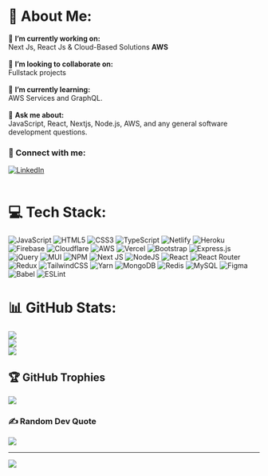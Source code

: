 # 💫 About Me:
🔭 **I’m currently working on:**  <br>Next Js, React Js & Cloud-Based Solutions **AWS**<br><br>👯 **I’m looking to collaborate on:**  <br>Fullstack projects<br><br>🌱 **I’m currently learning:**  <br> AWS Services and GraphQL.<br><br>💬 **Ask me about:**  <br>JavaScript, React, Nextjs, Node.js, AWS, and any general software development questions.



### 🤝 Connect with me:
<!-- [<img align="left" alt="LinkedIn" width="30px" src="https://raw.githubusercontent.com/peterthehan/peterthehan/master/assets/linkedin.svg" />](https://www.linkedin.com/in/sayedhasan7) -->
[![LinkedIn](https://img.shields.io/badge/-LinkedIn-blue?style=flat&logo=Linkedin&logoColor=white)](https://www.linkedin.com/in/saiyed-hasan-mehdi/)
<br />
<br />

# 💻 Tech Stack:
![JavaScript](https://img.shields.io/badge/-JavaScript-black?style=flat-square&logo=javascript)
![HTML5](https://img.shields.io/badge/-HTML5-black?style=flat-square&logo=html5&logoColor=white)
![CSS3](https://img.shields.io/badge/-CSS3-black?style=flat-square&logo=css3)
![TypeScript](https://img.shields.io/badge/-TypeScript-black?style=flat-square&logo=typescript)
![Netlify](https://img.shields.io/badge/-Netlify-black?style=flat-square&logo=netlify)
![Heroku](https://img.shields.io/badge/-Heroku-black?style=flat-square&logo=heroku)
![Firebase](https://img.shields.io/badge/-Firebase-black?style=flat-square&logo=firebase)
![Cloudflare](https://img.shields.io/badge/-Cloudflare-black?style=flat-square&logo=cloudflare)
![AWS](https://img.shields.io/badge/-AWS-black?style=flat-square&logo=amazon-aws)
![Vercel](https://img.shields.io/badge/-Vercel-black?style=flat-square&logo=vercel)
![Bootstrap](https://img.shields.io/badge/-Bootstrap-black?style=flat-square&logo=bootstrap)
![Express.js](https://img.shields.io/badge/-Express-black?style=flat-square&logo=express)
![jQuery](https://img.shields.io/badge/-jQuery-black?style=flat-square&logo=jquery)
![MUI](https://img.shields.io/badge/-Material--UI-black?style=flat-square&logo=material-ui)
![NPM](https://img.shields.io/badge/-NPM-black?style=flat-square&logo=npm)
![Next JS](https://img.shields.io/badge/-Next.js-black?style=flat-square&logo=next-dot-js)
![NodeJS](https://img.shields.io/badge/-Node.js-black?style=flat-square&logo=Node.js)
![React](https://img.shields.io/badge/-React-black?style=flat-square&logo=react)
![React Router](https://img.shields.io/badge/-React_Router-black?style=flat-square&logo=react-router)
![Redux](https://img.shields.io/badge/-Redux-black?style=flat-square&logo=redux)
![TailwindCSS](https://img.shields.io/badge/-Tailwind_CSS-black?style=flat-square&logo=tailwind-css)
![Yarn](https://img.shields.io/badge/-Yarn-black?style=flat-square&logo=yarn)
![MongoDB](https://img.shields.io/badge/-MongoDB-black?style=flat-square&logo=mongodb)
![Redis](https://img.shields.io/badge/-Redis-black?style=flat-square&logo=redis)
![MySQL](https://img.shields.io/badge/-MySQL-black?style=flat-square&logo=mysql)
![Figma](https://img.shields.io/badge/-Figma-black?style=flat-square&logo=figma)
![Babel](https://img.shields.io/badge/-Babel-black?style=flat-square&logo=babel)
![ESLint](https://img.shields.io/badge/-ESLint-black?style=flat-square&logo=eslint)

# 📊 GitHub Stats:
![](https://github-readme-stats.vercel.app/api/top-langs/?username=sayedhasan7&theme=dark&hide_border=false&include_all_commits=false&count_private=false&layout=compact)</br>
![](https://github-readme-streak-stats.herokuapp.com/?user=sayedhasan7&theme=dark&hide_border=false)<br/>
![](https://github-readme-stats.vercel.app/api?username=sayedhasan7&theme=dark&hide_border=false&include_all_commits=false&count_private=false)<br/>

## 🏆 GitHub Trophies
![](https://github-profile-trophy.vercel.app/?username=sayedhasan7&theme=radical&no-frame=true&no-bg=false&margin-w=4)

### ✍️ Random Dev Quote
![](https://quotes-github-readme.vercel.app/api?type=horizontal&theme=radical)

---
[![](https://visitcount.itsvg.in/api?id=sayedhasan7&icon=0&color=0)](https://visitcount.itsvg.in)

<!-- Proudly created with GPRM ( https://gprm.itsvg.in ) -->
